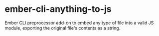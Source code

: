 # ember-cli-anything-to-js
Ember CLI preprocessor add-on to embed any type of file into a valid JS module, exporting the original file's contents as a string.
